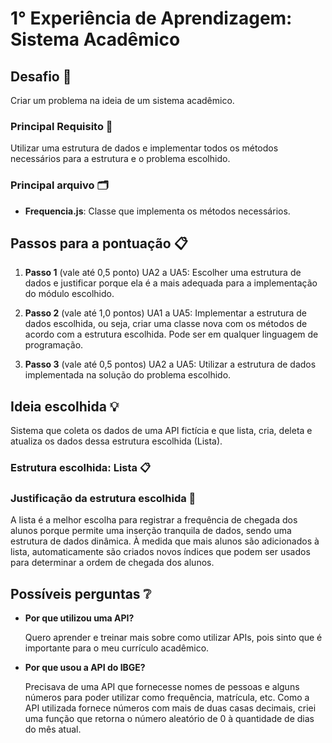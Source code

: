 # 1° Experiência de Aprendizagem: Sistema Acadêmico 

## Desafio 🧐

Criar um problema na ideia de um sistema acadêmico.

### Principal Requisito 📝

Utilizar uma estrutura de dados e implementar todos os métodos necessários para a estrutura e o problema escolhido.

### Principal arquivo 🗂️

- **Frequencia.js**: Classe que implementa os métodos necessários.

## Passos para a pontuação 📋

1. **Passo 1** (vale até 0,5 ponto) UA2 a UA5: Escolher uma estrutura de dados e justificar porque ela é a mais adequada para a implementação do módulo escolhido.

2. **Passo 2** (vale até 1,0 pontos) UA1 a UA5: Implementar a estrutura de dados escolhida, ou seja, criar uma classe nova com os métodos de acordo com a estrutura escolhida. Pode ser em qualquer linguagem de programação.

3. **Passo 3** (vale até 0,5 pontos) UA2 a UA5: Utilizar a estrutura de dados implementada na solução do problema escolhido.

## Ideia escolhida 💡

Sistema que coleta os dados de uma API fictícia e que lista, cria, deleta e atualiza os dados dessa estrutura escolhida (Lista).

### Estrutura escolhida: Lista 📋

### Justificação da estrutura escolhida 📝

A lista é a melhor escolha para registrar a frequência de chegada dos alunos porque permite uma inserção tranquila de dados, sendo uma estrutura de dados dinâmica. À medida que mais alunos são adicionados à lista, automaticamente são criados novos índices que podem ser usados para determinar a ordem de chegada dos alunos.

## Possíveis perguntas ❔

- **Por que utilizou uma API?**

    Quero aprender e treinar mais sobre como utilizar APIs, pois sinto que é importante para o meu currículo acadêmico.

- **Por que usou a API do IBGE?**

    Precisava de uma API que fornecesse nomes de pessoas e alguns números para poder utilizar como frequência, matrícula, etc. Como a API utilizada fornece números com mais de duas casas decimais, criei uma função que retorna o número aleatório de 0 à quantidade de dias do mês atual.